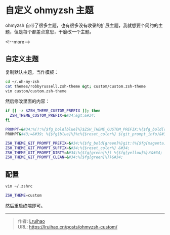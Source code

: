 # 自定义 ohmyzsh 主题


ohmyzsh 自带了很多主题，也有很多没有收录的扩展主题，我就想要个简约的主题，但是每个都差点意思，干脆改一个主题。

&lt;!--more--&gt;

## 自定义主题

复制默认主题，当作模板：

```bash
cd ~/.oh-my-zsh
cat themes/robbyrussell.zsh-theme &gt; custom/custom.zsh-theme
vim custom/custom.zsh-theme
```

然后修改里面的内容：

```bash
if [[ -z $ZSH_THEME_CUSTOM_PREFIX ]]; then
  ZSH_THEME_CUSTOM_PREFIX=&#34;&gt;&#34;
fi

PROMPT=&#34;%(?:%{$fg_bold[blue]%}$ZSH_THEME_CUSTOM_PREFIX:%{$fg_bold[red]%}$ZSH_THEME_CUSTOM_PREFIX)&#34;
PROMPT&#43;=&#39; %{$fg[blue]%}%c%{$reset_color%} $(git_prompt_info)&#39;

ZSH_THEME_GIT_PROMPT_PREFIX=&#34;%{$fg_bold[green]%}git:(%{$fg[magenta]%}&#34;
ZSH_THEME_GIT_PROMPT_SUFFIX=&#34;%{$reset_color%} &#34;
ZSH_THEME_GIT_PROMPT_DIRTY=&#34;%{$fg[green]%}) %{$fg[yellow]%}✗&#34;
ZSH_THEME_GIT_PROMPT_CLEAN=&#34;%{$fg[green]%})&#34;
```

## 配置

```bash
vim ~/.zshrc
```

```bash
ZSH_THEME=custom
```

然后重启终端即可。


---

> 作者: [Lruihao](https://github.com/Lruihao)  
> URL: https://lruihao.cn/posts/ohmyzsh-custom/  

